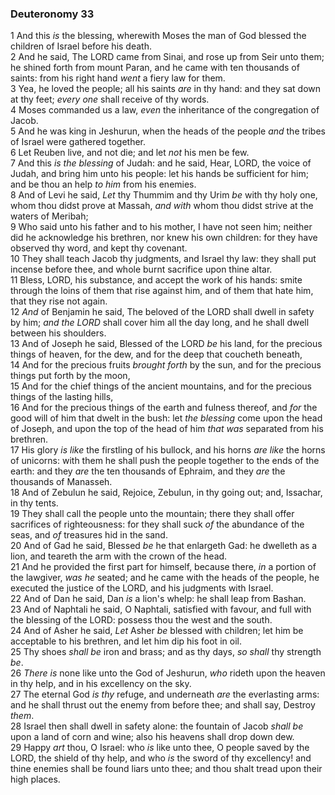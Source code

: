 ### Deuteronomy 33

1 And this *is* the blessing, wherewith Moses the man of God blessed the children of Israel before his death.  
2 And he said, The LORD came from Sinai, and rose up from Seir unto them; he shined forth from mount Paran, and he came with ten thousands of saints: from his right hand *went* a fiery law for them.  
3 Yea, he loved the people; all his saints *are* in thy hand: and they sat down at thy feet; *every one* shall receive of thy words.  
4 Moses commanded us a law, *even* the inheritance of the congregation of Jacob.  
5 And he was king in Jeshurun, when the heads of the people *and* the tribes of Israel were gathered together.  
6 Let Reuben live, and not die; and let *not* his men be few.  
7 And this *is the blessing* of Judah: and he said, Hear, LORD, the voice of Judah, and bring him unto his people: let his hands be sufficient for him; and be thou an help *to him* from his enemies.  
8 And of Levi he said, *Let* thy Thummim and thy Urim *be* with thy holy one, whom thou didst prove at Massah, *and with* whom thou didst strive at the waters of Meribah;  
9 Who said unto his father and to his mother, I have not seen him; neither did he acknowledge his brethren, nor knew his own children: for they have observed thy word, and kept thy covenant.  
10 They shall teach Jacob thy judgments, and Israel thy law: they shall put incense before thee, and whole burnt sacrifice upon thine altar.  
11 Bless, LORD, his substance, and accept the work of his hands: smite through the loins of them that rise against him, and of them that hate him, that they rise not again.  
12 *And* of Benjamin he said, The beloved of the LORD shall dwell in safety by him; *and the LORD* shall cover him all the day long, and he shall dwell between his shoulders.  
13 And of Joseph he said, Blessed of the LORD *be* his land, for the precious things of heaven, for the dew, and for the deep that coucheth beneath,  
14 And for the precious fruits *brought forth* by the sun, and for the precious things put forth by the moon,  
15 And for the chief things of the ancient mountains, and for the precious things of the lasting hills,  
16 And for the precious things of the earth and fulness thereof, and *for* the good will of him that dwelt in the bush: let *the blessing* come upon the head of Joseph, and upon the top of the head of him *that was* separated from his brethren.  
17 His glory *is like* the firstling of his bullock, and his horns *are like* the horns of unicorns: with them he shall push the people together to the ends of the earth: and they *are* the ten thousands of Ephraim, and they *are* the thousands of Manasseh.  
18 And of Zebulun he said, Rejoice, Zebulun, in thy going out; and, Issachar, in thy tents.  
19 They shall call the people unto the mountain; there they shall offer sacrifices of righteousness: for they shall suck *of* the abundance of the seas, and *of* treasures hid in the sand.  
20 And of Gad he said, Blessed *be* he that enlargeth Gad: he dwelleth as a lion, and teareth the arm with the crown of the head.  
21 And he provided the first part for himself, because there, *in* a portion of the lawgiver, *was he* seated; and he came with the heads of the people, he executed the justice of the LORD, and his judgments with Israel.  
22 And of Dan he said, Dan *is* a lion's whelp: he shall leap from Bashan.  
23 And of Naphtali he said, O Naphtali, satisfied with favour, and full with the blessing of the LORD: possess thou the west and the south.  
24 And of Asher he said, *Let* Asher *be* blessed with children; let him be acceptable to his brethren, and let him dip his foot in oil.  
25 Thy shoes *shall be* iron and brass; and as thy days, *so shall* thy strength *be*.  
26 *There is* none like unto the God of Jeshurun, *who* rideth upon the heaven in thy help, and in his excellency on the sky.  
27 The eternal God *is thy* refuge, and underneath *are* the everlasting arms: and he shall thrust out the enemy from before thee; and shall say, Destroy *them*.  
28 Israel then shall dwell in safety alone: the fountain of Jacob *shall be* upon a land of corn and wine; also his heavens shall drop down dew.  
29 Happy *art* thou, O Israel: who *is* like unto thee, O people saved by the LORD, the shield of thy help, and who *is* the sword of thy excellency! and thine enemies shall be found liars unto thee; and thou shalt tread upon their high places.  
